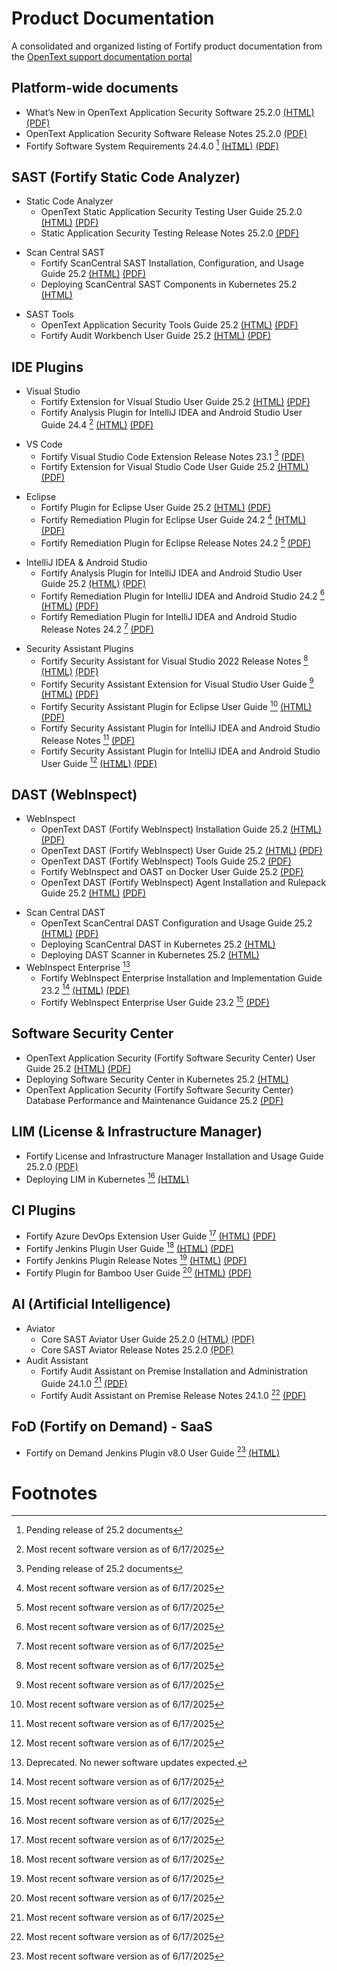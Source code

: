 # Product Documentation

A consolidated and organized listing of Fortify product documentation from the [OpenText support documentation portal](https://www.microfocus.com/en-us/support/)

## Platform-wide documents
- What’s New in OpenText Application Security Software 25.2.0
[(HTML)](https://www.microfocus.com/documentation/fortify-core-documents/2520/appsec-wn-html-25.2.0/index.htm) 
[(PDF)](https://www.microfocus.com/documentation/fortify-core-documents/2520/appsec-wn-25.2.0.pdf)
- OpenText Application Security Software Release Notes 25.2.0
[(PDF)](https://www.microfocus.com/documentation/fortify-core-documents/2520/appsec-docs-rn-25.2.0.pdf)
- Fortify Software System Requirements 24.4.0 [^2]
[(HTML)](https://www.microfocus.com/documentation/fortify-core-documents/2440/Fortify_Sys_Reqs_24.4.0/index.htm) 
[(PDF)](https://www.microfocus.com/documentation/fortify-core-documents/2440/Fortify_Sys_Reqs_24.4.0.pdf)
<!-- - Fortify Software Patch Release Notes 24.4.2
[(PDF)](https://www.microfocus.com/documentation/fortify-software-security-center/2440/FortifySSC_PRN_24.4.2.pdf) -->

## SAST (Fortify Static Code Analyzer)
* Static Code Analyzer
    - OpenText Static Application Security Testing User Guide 25.2.0 
    [(HTML)](https://www.microfocus.com/documentation/fortify-static-code-analyzer-and-tools/2520/sast-ugd-html-25.2.0/index.htm) 
    [(PDF)](https://www.microfocus.com/documentation/fortify-static-code-analyzer-and-tools/2520/sast-ugd-25.2.0.pdf)
    - Static Application Security Testing Release Notes 25.2.0 
    [(PDF)](https://www.microfocus.com/documentation/fortify-static-code-analyzer-and-tools/2520/sast-rn-25.2.0.pdf)
<!-- #### Scan Central SAST -->
* Scan Central SAST
    - Fortify ScanCentral SAST Installation, Configuration, and Usage Guide 25.2
    [(HTML)](https://www.microfocus.com/documentation/fortify-software-security-center/2520/sc-sast-ugd-html-25.2.0/index.htm) 
    [(PDF)](https://www.microfocus.com/documentation/fortify-software-security-center/2520/sc-sast-ugd-25.2.0.pdf)
    - Deploying ScanCentral SAST Components in Kubernetes 25.2
    [(HTML)](https://www.microfocus.com/documentation/fortify-software-security-center/2520/Deploying_SC_SAST_in_Kubernetes_25.2.0.html) 
<!-- #### SAST Tools -->
* SAST Tools
    - OpenText Application Security Tools Guide 25.2 
    [(HTML)](https://www.microfocus.com/documentation/fortify-static-code-analyzer-and-tools/2520/sast-tgd-html-25.2.0/index.htm)
    [(PDF)](https://www.microfocus.com/documentation/fortify-static-code-analyzer-and-tools/2520/sast-tgd-25.2.0.pdf)
    - Fortify Audit Workbench User Guide 25.2
    [(HTML)](https://www.microfocus.com/documentation/fortify-static-code-analyzer-and-tools/2520/awb-ugd-html-25.2.0/index.htm) 
    [(PDF)](https://www.microfocus.com/documentation/fortify-static-code-analyzer-and-tools/2520/awb-ugd-25.2.0.pdf)

## IDE Plugins

<!-- ####  Visual Studio -->
* Visual Studio
    - Fortify Extension for Visual Studio User Guide 25.2
    [(HTML)](https://www.microfocus.com/documentation/fortify-static-code-analyzer-and-tools/2520/vse-ugd-html-25.2.0/index.htm) 
    [(PDF)](https://www.microfocus.com/documentation/fortify-static-code-analyzer-and-tools/2520/ep-ugd-25.2.0.pdf)
    - Fortify Analysis Plugin for IntelliJ IDEA and Android Studio User Guide 24.4 [^1]
    [(HTML)](https://www.microfocus.com/documentation/fortify-static-code-analyzer-and-tools/2440/IntelliJ_AnalysisPlugin_Help_24.4.0/index.htm) 
    [(PDF)](https://www.microfocus.com/documentation/fortify-static-code-analyzer-and-tools/2440/IntelliJ_AnalysisPlugin_Guide_24.4.0.pdf)
<!-- ####  VS Code -->
* VS Code
    - Fortify Visual Studio Code Extension Release Notes 23.1 [^2]
    [(PDF)](https://www.microfocus.com/documentation/fortify-visual-studio-code/2310/VSCode_Ext_RN_23.1.0.pdf)
    - Fortify Extension for Visual Studio Code User Guide 25.2
    [(HTML)](https://www.microfocus.com/documentation/fortify-static-code-analyzer-and-tools/2520/vse-ugd-html-25.2.0/index.htm) 
    [(PDF)](https://www.microfocus.com/documentation/fortify-static-code-analyzer-and-tools/2520/vse-ugd-25.2.0.pdf)
<!-- ####  Eclipse -->
* Eclipse
    - Fortify Plugin for Eclipse User Guide 25.2
    [(HTML)](https://www.microfocus.com/documentation/fortify-static-code-analyzer-and-tools/2520/ep-ugd-html-25.2.0/index.htm) 
    [(PDF)](https://www.microfocus.com/documentation/fortify-static-code-analyzer-and-tools/2520/ep-ugd-25.2.0.pdf)
    - Fortify Remediation Plugin for Eclipse User Guide 24.2 [^1]
    [(HTML)](https://www.microfocus.com/documentation/fortify-remediation-plugin-for-eclipse/2420/Eclipse_RemPlugin_Help_24.2.0/index.htm) 
    [(PDF)](https://www.microfocus.com/documentation/fortify-remediation-plugin-for-eclipse/2420/Eclipse_RemPlugin_Guide_24.2.0.pdf)
    - Fortify Remediation Plugin for Eclipse Release Notes 24.2 [^1]
    [(PDF)](https://www.microfocus.com/documentation/fortify-remediation-plugin-for-eclipse/2420/EclipseRem_Plugin_RN_24.2.0.pdf)
    

<!-- ####  IntelliJ IDEA & Android Studio -->
* IntelliJ IDEA & Android Studio
    - Fortify Analysis Plugin for IntelliJ IDEA and Android Studio User Guide 25.2
    [(HTML)](https://www.microfocus.com/documentation/fortify-static-code-analyzer-and-tools/2520/iap-ugd-html-25.2.0/index.htm) 
    [(PDF)](https://www.microfocus.com/documentation/fortify-static-code-analyzer-and-tools/2520/iap-ugd-25.2.0.pdf)
    - Fortify Remediation Plugin for IntelliJ IDEA and Android Studio 24.2  [^1]
    [(HTML)](https://www.microfocus.com/documentation/fortify-remediation-plugin-for-intellij-and-android-studio/2420/IntelliJ_RemPlugin_Help_24.2.0/index.htm) 
    [(PDF)](https://www.microfocus.com/documentation/fortify-remediation-plugin-for-intellij-and-android-studio/2420/IntelliJ_RemPlugin_Guide_24.2.0.pdf)
    - Fortify Remediation Plugin for IntelliJ IDEA and Android Studio Release Notes 24.2 [^1]
    [(PDF)](https://www.microfocus.com/documentation/fortify-remediation-plugin-for-intellij-and-android-studio/2420/IntelliJRem_Plugin_RN_24.2.0.pdf)

<!-- ####  Security Assistant Plugins -->
* Security Assistant Plugins
    - Fortify Security Assistant for Visual Studio 2022 Release Notes [^1]
    [(HTML)](https://www.microfocus.com/documentation/fortify-security-assistant-plugin-for-visual-studio/2210/SecAssist_VS2022_RN_22.1.0.htm) 
    [(PDF)](https://www.microfocus.com/documentation/fortify-security-assistant-plugin-for-visual-studio/2210/SecAssist_VS2022_RN_22.1.0.pdf)
    - Fortify Security Assistant Extension for Visual Studio User Guide [^1]
    [(HTML)](https://www.microfocus.com/documentation/fortify-security-assistant-plugin-for-visual-studio/2210/SecAssist_VS_Help_22.1.0/index.htm) 
    [(PDF)](https://www.microfocus.com/documentation/fortify-security-assistant-plugin-for-visual-studio/2210/SecAssist_VS_Guide_22.1.0.pdf)
    - Fortify Security Assistant Plugin for Eclipse User Guide [^1]
    [(HTML)](https://www.microfocus.com/documentation/fortify-security-assistant-plugin-for-eclipse/2420/SecAssist_Eclipse_Help_24.2.0/index.htm) 
    [(PDF)](https://www.microfocus.com/documentation/fortify-security-assistant-plugin-for-eclipse/2420/SecAssist_Eclipse_Guide_24.2.0.pdf)
    - Fortify Security Assistant Plugin for IntelliJ IDEA and Android Studio Release Notes [^1]
    [(PDF)](https://www.microfocus.com/documentation/fortify-security-assistant-plugin-for-intelliJ/2410/SecAssist_IntelliJ_RN_24.1.0.pdf)
    - Fortify Security Assistant Plugin for IntelliJ IDEA and Android Studio User Guide [^1]
    [(HTML)](https://www.microfocus.com/documentation/fortify-security-assistant-plugin-for-intelliJ/2410/SecAssist_IntelliJ_Help_24.1/index.htm) 
    [(PDF)](https://www.microfocus.com/documentation/fortify-security-assistant-plugin-for-intelliJ/2410/SecAssist_IntelliJ_Guide_24.1.pdf)

## DAST (WebInspect)
* WebInspect
    - OpenText DAST (Fortify WebInspect) Installation Guide 25.2
    [(HTML)](https://www.microfocus.com/documentation/fortify-webinspect/2520/dast-igd-html-25.2.0/index.htm) 
    [(PDF)](https://www.microfocus.com/documentation/fortify-webinspect/2520/dast-igd-25.2.0.pdf)
    - OpenText DAST (Fortify WebInspect) User Guide 25.2
    [(HTML)](https://www.microfocus.com/documentation/fortify-webinspect/2520/dast-ugd-html-25.2.0/index.htm) 
    [(PDF)](https://www.microfocus.com/documentation/fortify-webinspect/2520/dast-ugd-25.2.0.pdf)
    - OpenText DAST (Fortify WebInspect) Tools Guide 25.2
    [(PDF)](https://www.microfocus.com/documentation/fortify-webinspect/2520/dast-tgd-25.2.0.pdf)
    - Fortify WebInspect and OAST on Docker User Guide 25.2
    [(PDF)](https://www.microfocus.com/documentation/fortify-webinspect/2520/dast-docker-ugd-25.2.0.pdf)
    - OpenText DAST (Fortify WebInspect) Agent Installation and Rulepack Guide 25.2
    [(HTML)](https://www.microfocus.com/documentation/fortify-webinspect/2520/dast-agent-html-25.2.0/index.htm) 
    [(PDF)](https://www.microfocus.com/documentation/fortify-webinspect/2520/dast-agent-igd-25.2.0.pdf)
<!-- ####  Scan Central DAST -->
* Scan Central DAST
    - OpenText ScanCentral DAST Configuration and Usage Guide 25.2
    [(HTML)](https://www.microfocus.com/documentation/fortify-ScanCentral-DAST/2520/sc-dast-ugd-html-25.2.0/index.htm) 
    [(PDF)](https://www.microfocus.com/documentation/fortify-ScanCentral-DAST/2520/sc-dast-ugd-25.2.0.pdf)
    - Deploying ScanCentral DAST in Kubernetes 25.2
    [(HTML)](https://www.microfocus.com/documentation/fortify-ScanCentral-DAST/2520/Deploying_ScanCentral_DAST_in_Kubernetes_25.2.0.html) 
    - Deploying DAST Scanner in Kubernetes 25.2
    [(HTML)](https://www.microfocus.com/documentation/fortify-ScanCentral-DAST/2520/Deploying_DAST_Scanner_in_Kubernetes_25.2.0.html) 
* WebInspect Enterprise [^3]
    - Fortify WebInspect Enterprise Installation and Implementation Guide 23.2 [^1]
    [(HTML)](https://www.microfocus.com/documentation/fortify-webinspect-enterprise/2320/WIE_Install_Help_23.2.0/index.htm) 
    [(PDF)](https://www.microfocus.com/documentation/fortify-webinspect-enterprise/2320/WIE_Install_23.2.0.pdf)
    - Fortify WebInspect Enterprise User Guide 23.2 [^1]
    [(PDF)](https://www.microfocus.com/documentation/fortify-webinspect-enterprise/2320/WIE_Guide_23.2.0.pdf)

## Software Security Center
- OpenText Application Security (Fortify Software Security Center) User Guide 25.2
[(HTML)](https://www.microfocus.com/documentation/fortify-software-security-center/2520/ssc-ugd-html-25.2.0/index.htm) 
[(PDF)](https://www.microfocus.com/documentation/fortify-software-security-center/2520/ssc-ugd-25.2.0.pdf)
- Deploying Software Security Center in Kubernetes 25.2
[(HTML)](https://www.microfocus.com/documentation/fortify-software-security-center/2520/Deploying_SSC_in_Kubernetes_25.2.0.html) 
- OpenText Application Security (Fortify Software Security Center) Database Performance and Maintenance Guidance 25.2
[(PDF)](https://www.microfocus.com/documentation/fortify-software-security-center/2520/ssc-dbpmg-25.2.0.pdf)

## LIM (License & Infrastructure Manager)
- Fortify License and Infrastructure Manager Installation and Usage Guide 25.2.0
[(PDF)](https://www.microfocus.com/documentation/fortify-core-documents/2520/LIM_Guide_25.2.0.pdf)
- Deploying LIM in Kubernetes [^1]
[(HTML)](https://www.microfocus.com/documentation/fortify-core-documents/2440/Deploying_LIM_in_Kubernetes_24.4.0.html) 

## CI Plugins
- Fortify Azure DevOps Extension User Guide [^1]
[(HTML)](https://www.microfocus.com/documentation/fortify-azure-devops-extension/9.5/AzureDO_Ext_Help_9.5/index.htm) 
[(PDF)](https://www.microfocus.com/documentation/fortify-azure-devops-extension/9.5/AzureDevOps_Ext_Guide_9.5.pdf)
- Fortify Jenkins Plugin User Guide [^1]
[(HTML)](https://www.microfocus.com/documentation/fortify-jenkins-plugin/231/Jenkins_Plugin_Help_23.1/index.htm) 
[(PDF)](https://www.microfocus.com/documentation/fortify-jenkins-plugin/231/Jenkins_Plugin_Guide_23.1.pdf)
- Fortify Jenkins Plugin Release Notes [^1]
[(HTML)](https://www.microfocus.com/documentation/fortify-jenkins-plugin/231/Jenkins_Plugin_RN_23.1.htm) 
[(PDF)](https://www.microfocus.com/documentation/fortify-jenkins-plugin/231/Jenkins_Plugin_RN_23.1.pdf)
- Fortify Plugin for Bamboo User Guide [^1]
[(HTML)](https://www.microfocus.com/documentation/fortify-plugin-for-bamboo/110/Bamboo_Plugin_Help_1.10/index.htm) 
[(PDF)](https://www.microfocus.com/documentation/fortify-plugin-for-bamboo/110/Bamboo_Plugin_Guide_1.10.pdf)

## AI (Artificial Intelligence)
* Aviator
    - Core SAST Aviator User Guide 25.2.0
    [(HTML)](https://www.microfocus.com/documentation/fortify-static-code-analyzer-and-tools/2520/sast-aviator-ugd-html-25.2.0/index.htm) 
    [(PDF)](https://www.microfocus.com/documentation/fortify-static-code-analyzer-and-tools/2520/sast-aviator-ugd-25.2.0.pdf)
    - Core SAST Aviator Release Notes 25.2.0
    [(PDF)](https://www.microfocus.com/documentation/fortify-static-code-analyzer-and-tools/2520/sast-aviator-25.2.0-rn.pdf)
* Audit Assistant
    - Fortify Audit Assistant on Premise Installation and Administration Guide 24.1.0 [^1]
    [(PDF)](https://www.microfocus.com/documentation/fortify-audit-assistant-on-premise/24.1.0/AA_On_Prem_24.1.0.pdf)
    - Fortify Audit Assistant on Premise Release Notes 24.1.0 [^1]
    [(PDF)](https://www.microfocus.com/documentation/fortify-audit-assistant-on-premise/24.1.0/Audit_Assist_RN_24.1.0.pdf)

## FoD (Fortify on Demand) - SaaS
- Fortify on Demand Jenkins Plugin v8.0 User Guide [^1]
[(HTML)](https://www.microfocus.com/documentation/fortify-on-demand-jenkins-plugin/8.0/FoD_Jenkins_Plugin_Help_8.0/index.htm)  




# Footnotes

[^1]: Most recent software version as of 6/17/2025
[^2]: Pending release of 25.2 documents
[^3]: Deprecated.  No newer software updates expected.



<!-- Product Documentation Landing Pages for reference
- https://www.microfocus.com/documentation/fortify-static-code/
- https://www.microfocus.com/documentation/fortify-software-security-center/
- https://www.microfocus.com/documentation/fortify-webinspect/
- https://www.microfocus.com/documentation/fortify-ScanCentral-DAST/
- https://www.microfocus.com/documentation/fortify-audit-assistant-on-premise/
- https://www.microfocus.com/documentation/fortify-azure-devops-extension/
- https://www.microfocus.com/documentation/fortify-plugin-for-bamboo/
- https://www.microfocus.com/documentation/fortify-jenkins-plugin/
- https://www.microfocus.com/documentation/fortify-on-demand-jenkins-plugin/
- https://www.microfocus.com/documentation/fortify-remediation-plugin-for-eclipse/
- https://www.microfocus.com/documentation/fortify-security-assistant-plugin-for-eclipse/
- https://www.microfocus.com/documentation/fortify-remediation-plugin-for-intellij-and-android-studio/
- https://www.microfocus.com/documentation/fortify-security-assistant-plugin-for-intelliJ/
- https://www.microfocus.com/documentation/fortify-visual-studio-code/
- https://www.microfocus.com/documentation/fortify-security-assistant-plugin-for-visual-studio/
-->

<!-- Composition Analysis
- [SonaType / Nexus IQ Server](https://help.sonatype.com/iqserver)
- [Debricked](https://portal.debricked.com/)
-->

<!--    
## integration Ecosystem
- [Integrations](https://www.microfocus.com/en-us/cyberres/application-security/ecosystem)
-->    

  





